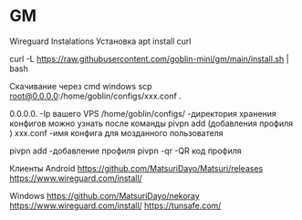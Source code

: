 # GM
Wireguard Instalations
Установка
apt install curl

curl -L https://raw.githubusercontent.com/goblin-mini/gm/main/install.sh | bash

Скачивание через cmd windows
scp root@0.0.0.0:/home/goblin/configs/xxx.conf .

0.0.0.0. -Ip вашего VPS 
/home/goblin/configs/ -директория хранения конфигов можно узнать после команды pivpn add (добавления профиля )
xxx.conf -имя конфига для мозданного пользователя

pivpn add   -добавление профиля
pivpn -qr   -QR код профиля

Клиенты 
Android
https://github.com/MatsuriDayo/Matsuri/releases
https://www.wireguard.com/install/

Windows
https://github.com/MatsuriDayo/nekoray
https://www.wireguard.com/install/
https://tunsafe.com/
